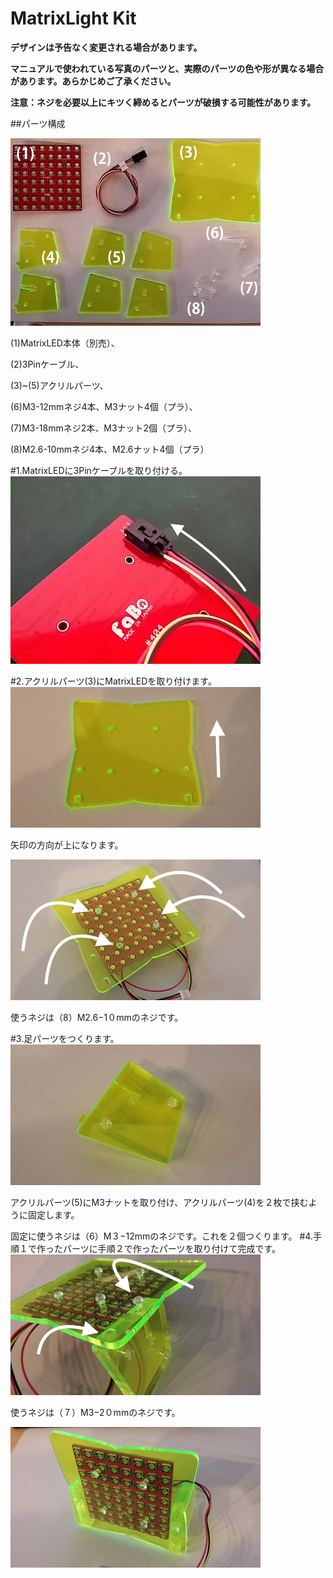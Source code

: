 # MatrixLight Kit

**デザインは予告なく変更される場合があります。**

**マニュアルで使われている写真のパーツと、実際のパーツの色や形が異なる場合があります。あらかじめご了承ください。**

**注意：ネジを必要以上にキツく締めるとパーツが破損する可能性があります。**

##パーツ構成

![](/img/kit/manual/ml01.jpg)

(1)MatrixLED本体（別売）、

(2)3Pinケーブル、

(3)~(5)アクリルパーツ、

(6)M3-12mmネジ4本、M3ナット4個（プラ）、

(7)M3-18mmネジ2本、M3ナット2個（プラ）、

(8)M2.6-10mmネジ4本、M2.6ナット4個（プラ）

#1.MatrixLEDに3Pinケーブルを取り付ける。
![](/img/kit/manual/ml02.jpg)

#2.アクリルパーツ(3)にMatrixLEDを取り付けます。
![](/img/kit/manual/ml03.jpg)

矢印の方向が上になります。

![](/img/kit/manual/ml04.jpg)

使うネジは（8）M2.6−1０mmのネジです。

#3.足パーツをつくります。
![](/img/kit/manual/ml05.jpg)

アクリルパーツ(5)にM3ナットを取り付け、アクリルパーツ(4)を２枚で挟むように固定します。

固定に使うネジは（6）M３−12mmのネジです。これを２個つくります。
#4.手順１で作ったパーツに手順２で作ったパーツを取り付けて完成です。
![](/img/kit/manual/ml06.jpg)

使うネジは（７）M3−2０mmのネジです。

![](/img/kit/manual/ml07.jpg)




